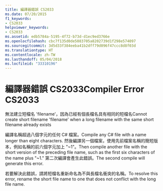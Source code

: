 ```yaml
---
title: 編譯器錯誤 CS2033
ms.date: 07/20/2015
f1_keywords:
- CS2033
helpviewer_keywords:
- CS2033
ms.assetid: edb5784a-5195-4f72-b73d-d1ec9ed3766e
ms.openlocfilehash: cbc7f135d0de5083705a8202739d1f298e574097
ms.sourcegitcommit: 3d5d33f384eeba41b2dff79d096f47ccc8d8f03d
ms.translationtype: HT
ms.contentlocale: zh-TW
ms.lasthandoff: 05/04/2018
ms.locfileid: "33310196"
---
```

# <a name="compiler-error-cs2033"></a><span data-ttu-id="4eba5-102">編譯器錯誤 CS2033</span><span class="sxs-lookup"><span data-stu-id="4eba5-102">Compiler Error CS2033</span></span>
<span data-ttu-id="4eba5-103">無法建立短檔名 'filename'，因為已經有個長檔名具有相同的短檔名</span><span class="sxs-lookup"><span data-stu-id="4eba5-103">Cannot create short filename 'filename' when a long filename with the same short filename already exists</span></span>  
  
 <span data-ttu-id="4eba5-104">編譯名稱超過八個字元的任何 C# 檔案。</span><span class="sxs-lookup"><span data-stu-id="4eba5-104">Compile any C# file with a name longer than eight characters.</span></span> <span data-ttu-id="4eba5-105">然後編譯另一個檔案，使用先前檔案名稱的簡短版本，例如名稱的前六個字元加上 "~1"。</span><span class="sxs-lookup"><span data-stu-id="4eba5-105">Then compile another file with the short version of the preceding file name, such as the first six characters of the name plus "~1."</span></span> <span data-ttu-id="4eba5-106">第二次編譯會產生此錯誤。</span><span class="sxs-lookup"><span data-stu-id="4eba5-106">The second compile will generate this error.</span></span>  
  
 <span data-ttu-id="4eba5-107">若要解決此錯誤，請將短檔名重新命名為不與長檔名衝突的名稱。</span><span class="sxs-lookup"><span data-stu-id="4eba5-107">To resolve this error, rename the short file name to one that does not conflict with the long file name.</span></span>
